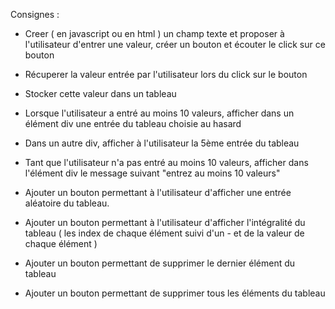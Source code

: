 Consignes :

- Creer ( en javascript ou en html ) un champ texte et proposer 
à l'utilisateur d'entrer une valeur, créer un bouton
et écouter le click sur ce bouton

- Récuperer la valeur entrée par l'utilisateur lors du click sur le bouton

- Stocker cette valeur dans un tableau

- Lorsque l'utilisateur a entré au moins 10 valeurs, afficher dans un élément div une entrée du tableau choisie au hasard

- Dans un autre div, afficher à l'utilisateur la 5ème entrée du tableau

- Tant que l'utilisateur n'a pas entré au moins 10 valeurs, afficher dans l'élément div le message suivant "entrez au moins 10 valeurs"

- Ajouter un bouton permettant à l'utilisateur d'afficher une entrée aléatoire du tableau.

- Ajouter un bouton permettant à l'utilisateur d'afficher l'intégralité du tableau ( les index de chaque élément suivi d'un - et de la valeur de chaque élément )

- Ajouter un bouton permettant de supprimer le dernier élément du tableau

- Ajouter un bouton permettant de supprimer tous les éléments du tableau




